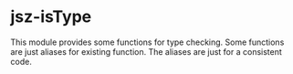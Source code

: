 # jsz-isType

This module provides some functions for type checking. Some functions are just
aliases for existing function. The aliases are just for a consistent code.

